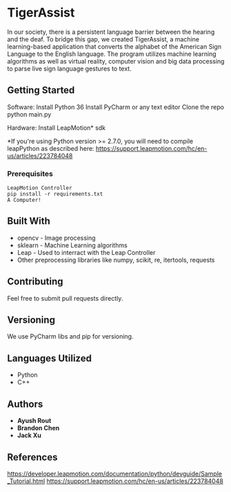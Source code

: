 # TigerAssist

In our society, there is a persistent language barrier between the hearing and the deaf. To bridge this gap, we created TigerAssist, a machine learning-based application that converts the alphabet of the American Sign Language to the English language. The program utilizes machine learning algorithms as well as virtual reality, computer vision and big data processing to parse live sign language gestures to text. 

## Getting Started

Software: 
Install Python 36 
Install PyCharm or any text editor 
Clone the repo 
python main.py 

Hardware: 
Install LeapMotion* sdk

*If you're using Python version >= 2.7.0, you will need to compile leapPython as described here: 
https://support.leapmotion.com/hc/en-us/articles/223784048

### Prerequisites

```
LeapMotion Controller 
pip install -r requirements.txt 
A Computer!
```

## Built With

* opencv - Image processing 
* sklearn - Machine Learning algorithms 
* Leap - Used to interract with the Leap Controller
* Other preprocessing libraries like numpy, scikit, re, itertools, requests

## Contributing

Feel free to submit pull requests directly.

## Versioning

We use PyCharm libs and pip for versioning. 

## Languages Utilized

* Python 
* C++

## Authors

* **Ayush Rout** 
* **Brandon Chen**
* **Jack Xu**


## References
https://developer.leapmotion.com/documentation/python/devguide/Sample_Tutorial.html 
https://support.leapmotion.com/hc/en-us/articles/223784048

